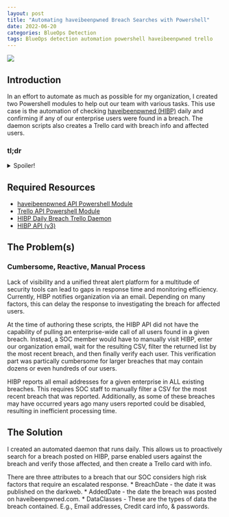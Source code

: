 ```yaml
---
layout: post
title: "Automating haveibeenpwned Breach Searches with Powershell"
date: 2022-06-20
categories: BlueOps Detection
tags: BlueOps detection automation powershell haveibeenpwned trello 
---
```

<img src='/assets/img/ctf/htb/sp/tier2/.PNG'/>

## Introduction
In an effort to automate as much as possible for my organization, I created two Powershell modules to help out our team with various tasks. This use case is the automation of checking [haveibeenpwned (HIBP)](https://haveibeenpwned.com) daily and confirming if any of our enterprise users were found in a breach. The daemon scripts also creates a Trello card with breach info and affected users.

### tl;dr                                      
<details>                                                                                      
  <summary>Spoiler!</summary>                                                                  
   1. Enterprise users sometimes register with 3rd parties with their work email. With the possibility of the reuse of passwords with their 3rd party accounts, we track users found in breaches on haveibeenpwned.                                                                                           
   2. HIBP Powershell module contains functions for automated haveibeenpwned processes for an enterprise.<br/>
   3. Trello Powershell module contains functions for getting Trello infos and creating. Our org ingests alerts from various tools to Trello for uniform visibility and efficiency.<br/>          
   4. The HIBP Daily Breach Trello Daemon is a Powershell script usecase utilizing both modules.<br/>
   5. More advanced automations can be done with the HIBP module. E.g., emailing users, summary reports, disabling user accounts (not included in this repo).<br/>
   6. I am NOT a Powershell guru...and the code reflects this :S                                     
</details>      

## Required Resources
* [haveibeenpwned API Powershell Module](https://github.com/OPFOR-HAUNTER/SecOps/blob/main/BlueOps/Detection/HIBP/HIBP.psm1)
* [Trello API Powershell Module](https://github.com/OPFOR-HAUNTER/SecOps/blob/main/NullOps/Automation/Trello.psm1)
* [HIBP Daily Breach Trello Daemon](https://github.com/OPFOR-HAUNTER/SecOps/blob/main/BlueOps/Detection/HIBP/HIBP_Daily_Breach_Trello_Daemon_Example.ps1)
* [HIBP API (v3)](https://haveibeenpwned.com/API/v3)

## The Problem(s)
### Cumbersome, Reactive, Manual Process 

Lack of visibility and a unified threat alert platform for a multitude of security tools can lead to gaps in response time and monitoring efficiency. Currently, HIBP notifies organization via an email. Depending on many factors, this can delay the response to investigating the breach for affected users.

At the time of authoring these scripts, the HIBP API did not have the capability of pulling an enterprise-wide call of all users found in a given breach. Instead, a SOC member would have to manually visit HIBP, enter our organization email, wait for the resulting CSV, filter the returned list by the most recent breach, and then finally verify each user. This verification part was partically cumbersome for larger breaches that may contain dozens or even hundreds of our users. 

HIBP reports all email addresses for a given enterprise in ALL existing breaches. This requires SOC staff to manually filter a CSV for the most recent breach that was reported. Additionally, as some of these breaches may have occurred years ago many users reported could be disabled, resulting in inefficient processing time.

## The Solution

I created an automated daemon that runs daily. This allows us to proactively search for a breach posted on HIBP, parse enabled users against the breach and verify those affected, and then create a Trello card with info. 



There are three attributes to a breach that our SOC considers high risk factors that require an escalated response. 
	* BreachDate - the date it was published on the darkweb. 
	* AddedDate - the date the breach was posted on haveibeenpwned.com.
	* DataClasses - These are the types of data the breach contained. E.g., Email addresses, Credit card info, & passwords.



